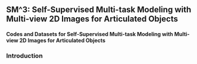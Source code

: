 SM^3: Self-Supervised Multi-task Modeling with Multi-view 2D Images for Articulated Objects
----------
#### Codes and Datasets for  Self-Supervised Multi-task Modeling with Multi-view 2D Images for Articulated Objects

### Introduction
